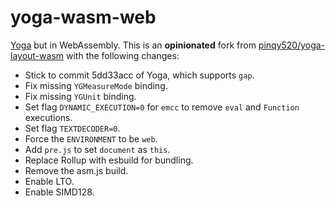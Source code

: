 # yoga-wasm-web

[Yoga](https://github.com/facebook/yoga) but in WebAssembly. This is an **opinionated** fork from [pinqy520/yoga-layout-wasm](https://github.com/pinqy520/yoga-layout-wasm) with the following changes:

- Stick to commit 5dd33acc of Yoga, which supports `gap`.
- Fix missing `YGMeasureMode` binding.
- Fix missing `YGUnit` binding.
- Set flag `DYNAMIC_EXECUTION=0` for `emcc` to remove `eval` and `Function` executions.
- Set flag `TEXTDECODER=0`.
- Force the `ENVIRONMENT` to be `web`.
- Add `pre.js` to set `document` as `this`.
- Replace Rollup with esbuild for bundling.
- Remove the asm.js build.
- Enable LTO.
- Enable SIMD128.

